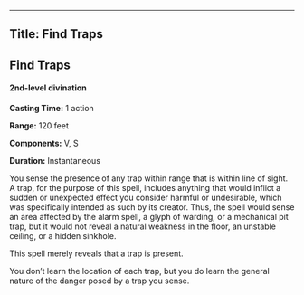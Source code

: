 -------------------------
Title: Find Traps
-------------------------

## Find Traps

#### 2nd-level divination


**Casting Time:** 1 action 

**Range:** 120 feet 

**Components:** V, S 

**Duration:** Instantaneous


You sense the presence of any trap within range that is within line of
sight. A trap, for the purpose of this spell, includes anything that
would inflict a sudden or unexpected effect you consider harmful or
undesirable, which was specifically intended as such by its creator.
Thus, the spell would sense an area affected by the
alarm spell, a glyph of
warding, or a mechanical pit trap, but it would not reveal a
natural weakness in the floor, an unstable ceiling, or a hidden
sinkhole.

This spell merely reveals that a trap is present.

You don’t learn the location of each trap, but you do learn the general
nature of the danger posed by a trap you sense.


